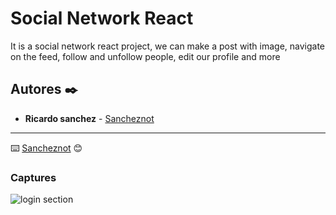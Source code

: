 # Social Network React

It is a social network react project, we can make a post with image, navigate on the feed, follow and unfollow people, edit our profile and more

## Autores ✒️

* **Ricardo sanchez** - [Sancheznot](https://github.com/sancheznot/)

---
⌨️ [Sancheznot](https://github.com/sancheznot/) 😊

### Captures


![login section](https://github.com/sancheznot/socialnerwork/blob/main/assets/img/1.png)